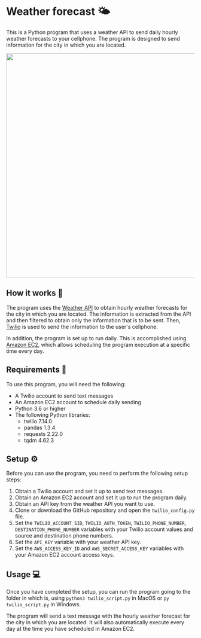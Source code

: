 # Weather forecast 🌤️
This is a Python program that uses a weather API to send daily hourly weather forecasts to your cellphone. The program is designed to send information for the city in which you are located.




<img src = "https://i.imgur.com/1OMDChQ.png" data-cannonical-src = "https://i.imgur.com/1OMDChQ.png" height="600" position="center"/>

## How it works 🤔
The program uses the [Weather API](https://www.weatherapi.com/) to obtain hourly weather forecasts for the city in which you are located. The information is extracted from the API and then filtered to obtain only the information that is to be sent. Then, [Twilio](https://www.twilio.com/) is used to send the information to the user's cellphone.

In addition, the program is set up to run daily. This is accomplished using [Amazon EC2](https://aws.amazon.com/), which allows scheduling the program execution at a specific time every day.

## Requirements 🚀
To use this program, you will need the following:
- A Twilio account to send text messages
- An Amazon EC2 account to schedule daily sending
- Python 3.6 or higher
- The following Python libraries:
    - twilio 7.14.0
    - pandas 1.3.4
    - requests 2.22.0
    - tqdm 4.62.3

## Setup ⚙️
Before you can use the program, you need to perform the following setup steps:

1. Obtain a Twilio account and set it up to send text messages.
2. Obtain an Amazon EC2 account and set it up to run the program daily.
3. Obtain an API key from the weather API you want to use.
4. Clone or download the GitHub repository and open the `twilio_config.py` file.
5. Set the `TWILIO_ACCOUNT_SID`, `TWILIO_AUTH_TOKEN`, `TWILIO_PHONE_NUMBER`, `DESTINATION_PHONE_NUMBER` variables with your Twilio account values and source and destination phone numbers.
6. Set the `API_KEY` variable with your weather API key.
7. Set the `AWS_ACCESS_KEY_ID` and `AWS_SECRET_ACCESS_KEY` variables with your Amazon EC2 account access keys.

## Usage 💻
Once you have completed the setup, you can run the program going to the folder in which is, using `python3 twilio_script.py` in MacOS or `py twilio_script.py` in Windows.

The program will send a text message with the hourly weather forecast for the city in which you are located. It will also automatically execute every day at the time you have scheduled in Amazon EC2.